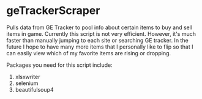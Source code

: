 # geTrackerScraper
Pulls data from GE Tracker to pool info about certain items to buy and sell items in game.
Currently this script is not very efficient. However, it's much faster than manually jumping to each site or searching GE tracker. In the future I hope to have many more items that I personally like to flip so that I can easily view which of my favorite items are rising or dropping.

Packages you need for this script include:
1. xlsxwriter
2. selenium
3. beautifulsoup4
